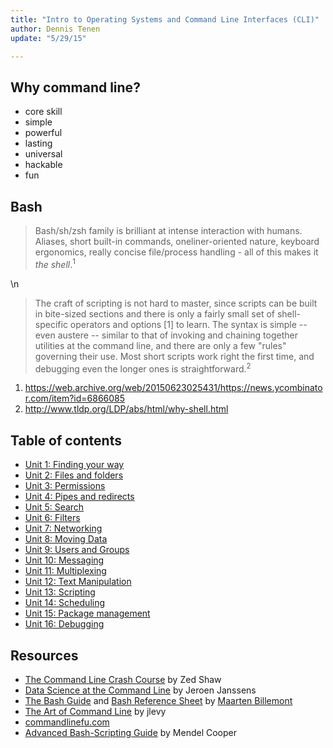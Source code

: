 ```yaml
---
title: "Intro to Operating Systems and Command Line Interfaces (CLI)"
author: Dennis Tenen
update: "5/29/15"

---
```


## Why command line?

- core skill
- simple
- powerful
- lasting
- universal
- hackable
- fun

## Bash

>  Bash/sh/zsh family is brilliant at intense interaction with humans. Aliases, short built-in commands, oneliner-oriented nature, keyboard ergonomics, really concise file/process handling - all of this makes it _the shell_.<sup>1</sup>

\n

> The craft of scripting is not hard to master, since scripts can be built in bite-sized sections and there is only a fairly small set of shell-specific operators and options [1] to learn. The syntax is simple -- even austere -- similar to that of invoking and chaining together utilities at the command line, and there are only a few "rules" governing their use. Most short scripts work right the first time, and debugging even the longer ones is straightforward.<sup>2</sup>

1. https://web.archive.org/web/20150623025431/https://news.ycombinator.com/item?id=6866085
2. http://www.tldp.org/LDP/abs/html/why-shell.html

## Table of contents

- [Unit 1: Finding your way](https://github.com/denten/dhnotes/blob/master/command-line/101-gps.md)
- [Unit 2: Files and folders](https://github.com/denten/dhnotes/blob/master/command-line/102-files.md)
- [Unit 3: Permissions](https://github.com/denten/dhnotes/blob/master/command-line/103-permissions.md)
- [Unit 4: Pipes and redirects](https://github.com/denten/dhnotes/blob/master/command-line/104-pipes.md)
- [Unit 5: Search](https://github.com/denten/dhnotes/blob/master/command-line/105-search.md)
- [Unit 6: Filters](https://github.com/denten/dhnotes/blob/master/command-line/106-filters.md)
- [Unit 7: Networking](https://github.com/denten/dhnotes/blob/master/command-line/107-network.md)
- [Unit 8: Moving Data](https://github.com/denten/dhnotes/blob/master/command-line/116-moving-data.md)
- [Unit 9: Users and Groups](https://github.com/denten/dhnotes/blob/master/command-line/108-users.md)
- [Unit 10: Messaging](https://github.com/denten/dhnotes/blob/master/command-line/113-message.md)
- [Unit 11: Multiplexing](https://github.com/denten/dhnotes/blob/master/command-line/114-multiplex.md)
- [Unit 12: Text Manipulation](https://github.com/denten/dhnotes/blob/master/command-line/109-text.md)
- [Unit 13: Scripting](https://github.com/denten/dhnotes/blob/master/command-line/110-script.md)
- [Unit 14: Scheduling](https://github.com/denten/dhnotes/blob/master/command-line/111-schedule.md)
- [Unit 15: Package management](https://github.com/denten/dhnotes/blob/master/command-line/112-package.md)
- [Unit 16: Debugging](https://github.com/denten/dhnotes/blob/master/command-line/115-debug.md)

## Resources

- [The Command Line Crash Course](http://cli.learncodethehardway.org/book/) by
  Zed Shaw
- [Data Science at the Command Line](http://datascienceatthecommandline.com/)
  by Jeroen Janssens
- [The Bash Guide](http://guide.bash.academy/) and [Bash Reference Sheet](http://mywiki.wooledge.org/BashSheet) by [Maarten Billemont](http://lhunath.com/)
- [The Art of Command Line](https://github.com/jlevy/the-art-of-command-line)
  by jlevy
- [commandlinefu.com](http://www.commandlinefu.com)
- [Advanced Bash-Scripting Guide](http://www.tldp.org/LDP/abs/html/) by Mendel Cooper
